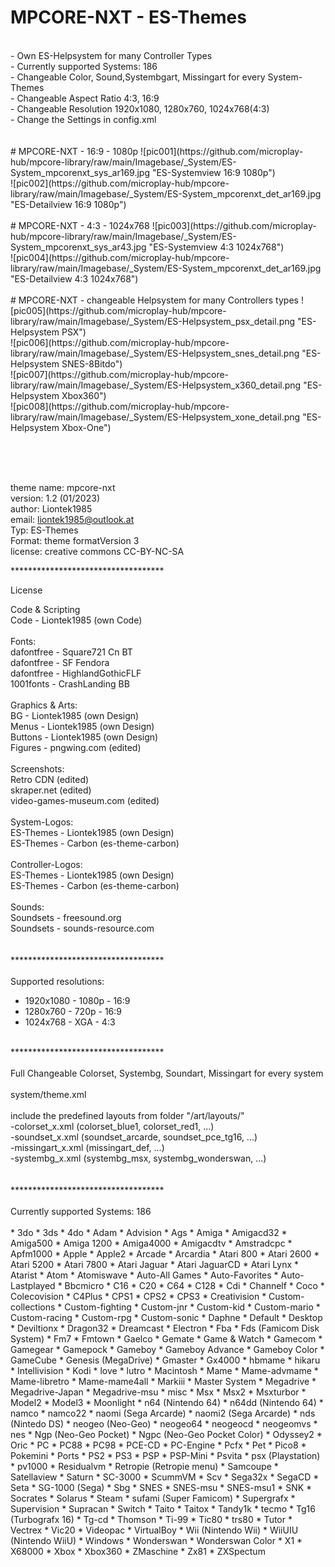# MPCORE-NXT - ES-Themes
<br />
- Own ES-Helpsystem for many Controller Types<br />
- Currently supported Systems: 186<br />
- Changeable Color, Sound,Systembgart, Missingart for every System-Themes<br />
- Changeable Aspect Ratio 4:3, 16:9<br />
- Changeable Resolution 1920x1080, 1280x760, 1024x768(4:3)<br />
- Change the Settings in config.xml<br />
<br /><br />
# MPCORE-NXT - 16:9 - 1080p
![pic001](https://github.com/microplay-hub/mpcore-library/raw/main/Imagebase/_System/ES-System_mpcorenxt_sys_ar169.jpg "ES-Systemview 16:9 1080p")<br />
![pic002](https://github.com/microplay-hub/mpcore-library/raw/main/Imagebase/_System/ES-System_mpcorenxt_det_ar169.jpg "ES-Detailview 16:9 1080p")<br />
<br />
# MPCORE-NXT - 4:3 - 1024x768
![pic003](https://github.com/microplay-hub/mpcore-library/raw/main/Imagebase/_System/ES-System_mpcorenxt_sys_ar43.jpg "ES-Systemview 4:3 1024x768")<br />
![pic004](https://github.com/microplay-hub/mpcore-library/raw/main/Imagebase/_System/ES-System_mpcorenxt_det_ar169.jpg "ES-Detailview 4:3 1024x768")<br />
<br />
# MPCORE-NXT - changeable Helpsystem for many Controllers types
![pic005](https://github.com/microplay-hub/mpcore-library/raw/main/Imagebase/_System/ES-Helpsystem_psx_detail.png "ES-Helpsystem PSX")<br />
![pic006](https://github.com/microplay-hub/mpcore-library/raw/main/Imagebase/_System/ES-Helpsystem_snes_detail.png "ES-Helpsystem SNES-8Bitdo")<br />
![pic007](https://github.com/microplay-hub/mpcore-library/raw/main/Imagebase/_System/ES-Helpsystem_x360_detail.png "ES-Helpsystem Xbox360")<br />
![pic008](https://github.com/microplay-hub/mpcore-library/raw/main/Imagebase/_System/ES-Helpsystem_xone_detail.png "ES-Helpsystem Xbox-One")<br />

<br /><br /><br />

theme name:		mpcore-nxt<br />
version:		1.2 (01/2023)<br />
author:			Liontek1985<br />
email:			liontek1985@outlook.at<br />
Typ:			ES-Themes<br />
Format:			theme formatVersion 3<br />
license:		creative commons CC-BY-NC-SA<br />

***********************************<br />

License<br />

Code & Scripting<br />
	Code - Liontek1985 (own Code)<br />
<br />
Fonts:	<br />
	dafontfree - Square721 Cn BT<br />
	dafontfree - SF Fendora<br />
	dafontfree - HighlandGothicFLF<br />
	1001fonts  - CrashLanding BB<br />
<br />
Graphics & Arts:<br />
	BG		- Liontek1985 (own Design)<br />
	Menus 	- Liontek1985 (own Design)<br />
	Buttons - Liontek1985 (own Design)<br />
	Figures - pngwing.com (edited)<br />
<br />
Screenshots:<br />
	Retro CDN (edited)<br />
	skraper.net (edited)<br />
	video-games-museum.com (edited)<br />
<br />
System-Logos:<br />
	ES-Themes  - Liontek1985 (own Design)<br />
	ES-Themes  - Carbon	(es-theme-carbon)<br />
<br />
Controller-Logos:<br />
	ES-Themes  - Liontek1985 (own Design)<br />
	ES-Themes  - Carbon	(es-theme-carbon)<br />
<br />
Sounds:<br />
	Soundsets	- freesound.org<br />
	Soundsets	- sounds-resource.com<br />
<br />
<br />
***********************************<br />
<br />
Supported resolutions:<br />
* 1920x1080 - 1080p - 16:9<br />
* 1280x760  -  720p - 16:9<br />
* 1024x768  -   XGA - 4:3 <br />
<br />
***********************************<br />
<br />
Full Changeable Colorset, Systembg, Soundart, Missingart for every system<br />
<br />
system/theme.xml<br />
<br />
include the predefined layouts from folder "/art/layouts/"<br />
-colorset_x.xml (colorset_blue1, colorset_red1, ...)<br />
-soundset_x.xml (soundset_arcarde, soundset_pce_tg16, ...)<br />
-missingart_x.xml (missingart_def, ...)<br />
-systembg_x.xml (systembg_msx, systembg_wonderswan, ...)<br />
<br />
<br />
***********************************<br />
<br />
Currently supported Systems: 186<br />
<br />
* 3do
* 3ds
* 4do
* Adam
* Advision
* Ags
* Amiga
* Amigacd32
* Amiga500
* Amiga 1200
* Amiga4000
* Amigacdtv
* Amstradcpc
* Apfm1000
* Apple
* Apple2
* Arcade
* Arcardia
* Atari 800
* Atari 2600
* Atari 5200
* Atari 7800
* Atari Jaguar
* Atari JaguarCD
* Atari Lynx
* Atarist
* Atom
* Atomiswave
* Auto-All Games
* Auto-Favorites
* Auto-Lastplayed
* Bbcmicro
* C16
* C20
* C64
* C128
* Cdi
* Channelf
* Coco
* Colecovision
* C4Plus
* CPS1
* CPS2
* CPS3
* Creativision
* Custom-collections
* Custom-fighting
* Custom-jnr
* Custom-kid
* Custom-mario
* Custom-racing
* Custom-rpg
* Custom-sonic
* Daphne
* Default
* Desktop
* Deviltionx
* Dragon32
* Dreamcast
* Electron
* Fba
* Fds (Famicom Disk System)
* Fm7
* Fmtown
* Gaelco
* Gemate
* Game & Watch
* Gamecom
* Gamegear
* Gamepock
* Gameboy
* Gameboy Advance
* Gameboy Color
* GameCube
* Genesis (MegaDrive)
* Gmaster
* Gx4000
* hbmame
* hikaru
* Intellivision
* Kodi
* love
* lutro
* Macintosh
* Mame
* Mame-advmame
* Mame-libretro
* Mame-mame4all
* Markiii
* Master System
* Megadrive
* Megadrive-Japan
* Megadrive-msu
* misc
* Msx
* Msx2
* Msxturbor
* Model2
* Model3
* Moonlight
* n64 (Nintendo 64)
* n64dd (Nintendo 64)
* namco
* namco22
* naomi (Sega Arcarde)
* naomi2 (Sega Arcarde)
* nds (Nintedo DS)
* neogeo (Neo-Geo)
* neogeo64
* neogeocd
* neogeomvs
* nes
* Ngp (Neo-Geo Pocket)
* Ngpc (Neo-Geo Pocket Color)
* Odyssey2
* Oric
* PC
* PC88
* PC98
* PCE-CD
* PC-Engine
* Pcfx
* Pet
* Pico8
* Pokemini
* Ports
* PS2
* PS3
* PSP
* PSP-Mini
* Psvita
* psx (Playstation)
* pv1000
* Residualvm
* Retropie (Retropie menu)
* Samcoupe
* Satellaview
* Saturn
* SC-3000
* ScummVM
* Scv
* Sega32x
* SegaCD
* Seta
* SG-1000 (Sega)
* Sbg
* SNES
* SNES-msu
* SNES-msu1
* SNK
* Socrates
* Solarus
* Steam
* sufami (Super Famicom)
* Supergrafx
* Supervision
* Supracan
* Switch
* Taito
* Taitox
* Tandy1k
* tecmo
* Tg16 (Turbografx 16)
* Tg-cd
* Thomson
* Ti-99
* Tic80
* trs80
* Tutor
* Vectrex
* Vic20
* Videopac
* VirtualBoy
* Wii (Nintendo Wii)
* WiiUIU (Nintendo WiiU)
* Windows
* Wonderswan
* Wonderswan Color
* X1
* X68000
* Xbox
* Xbox360
* ZMaschine
* Zx81
* ZXSpectum
